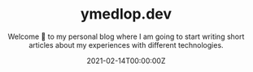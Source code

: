 ---
title: ymedlop.dev
subtitle: Welcome 👋 to my personal blog where I am going to start writing short articles about my experiences with different technologies.

# Summary for listings and search engines
summary: Welcome 👋 to my personal blog where I am going to start writing short articles about my experiences with different technologies.

# Link this post with a project
projects: []

# Date published
date: "2021-02-14T00:00:00Z"

# Date updated
lastmod: "2021-02-14T00:00:00Z"

# Is this an unpublished draft?
draft: false

# Show this page in the Featured widget?
featured: false

# Featured image
# Place an image named `featured.jpg/png` in this page's folder and customize its options here.
image:
  focal_point: ""
  preview_only: false

authors:
- admin

---